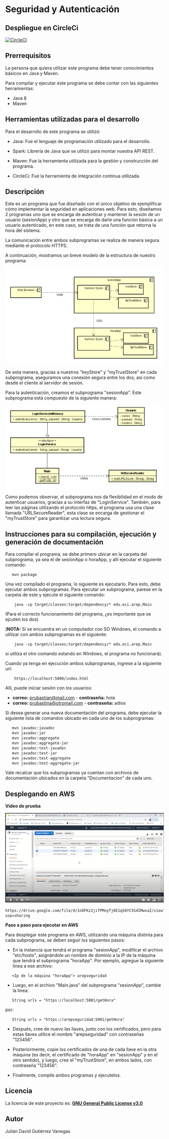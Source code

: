 # Seguridad y Autenticación


## Despliegue en CircleCi

[![CircleCI](https://circleci.com/gh/JulianGutierritos/AREP-LAB2.svg?style=svg)](https://app.circleci.com/pipelines/github/JulianGutierritos/AREP-LAB2)

## Prerrequisitos ##

La persona que quiera utilizar este programa debe tener conocimientos básicos en Java y Maven.

Para compilar y ejecutar este programa se debe contar con las siguientes herramientas: 

- Java 8
- Maven 


## Herramientas utilizadas para el desarrollo ##

Para el desarrollo de este programa se utilizó: 

- Java: Fue el lenguaje de programación utilizado para el desarrollo.

- Spark: Librería de Java que se utilizó para montar nuestra API REST.

- Maven: Fue la herramienta utilizada para la gestión y construcción del programa.

- CircleCi: Fue la herramienta de integración continua utilizada.

## Descripción ## 

Este es un programa que fue diseñado con el único objetivo de ejemplificar cómo implementar la seguridad en aplicaciones web. Para esto, diseñamos 2 programas uno que se encarga de autenticar y mantener la sesión de un usuario (sesionApp) y otro que se encarga de darle una función básica a un usuario autenticado, en este caso, se trata de una función que retorna la hora del sistema.

La comunicación entre ambos subprogramas se realiza de manera segura mediante el protocolo HTTPS. 

A continuación, mostramos un breve modelo de la estructura de nuestro programa: 

![](images/componentes.PNG)

De esta manera, gracias a nuestros "keyStore" y "myTrustStore" en cada subprograma, aseguramos una conexión segura entre los dos, así como desde el cliente al servidor de sesión.

Para la autenticación, creamos el subprograma "sesionApp". Este subprograma está compuesto de la siguiente manera:

![](images/modelo.PNG)

Como podemos observar, el subprograma nos da flexibilidad en el modo de autenticar usuarios, gracias a su interfaz de "LoginService". También, para leer las páginas utilizando el protocolo https, el programa usa una clase llamada "URLSecureReader", esta clase se encarga de gestionar el "myTrustStore" para garantizar una lectura segura.

## Instrucciones para su compilación, ejecución y generación de documentación ##

Para compilar el programa, se debe primero ubicar en la carpeta del subprograma, ya sea el de sesionApp o horaApp, y allí ejecutar el siguiente comando:

```
   mvn package 
```

Una vez compilado el programa, lo siguiente es ejecutarlo. Para esto, debe ejecutar ambos subprogramas. Para ejecutar un subprograma, parese en la carpeta de este y ejecute el siguiente comando:

```
	java -cp target/classes:target/dependency/* edu.eci.arep.Main
```
(Para el correcto funcionamiento del programa, ¿es importante que se ejcuten los dos)

 
(**NOTA:** Si se encuentra en un computador con SO Windows, el comando a utilizar con ambos subprogramas es el siguiente:

```
	java -cp target/classes;target/dependency/* edu.eci.arep.Main
```

si utiliza el otro comando estando en Windows, el programa no funcionará). 

Cuando ya tenga en ejecución ambos subprogramas, ingrese a la siguiente url: 

```
	https://localhost:5000/index.html
```

Allí, puede iniciar sesión con los usuarios: 

- **correo:** prubastian@mail.com - **contraseña:** hola
- **correo:** prubastina@otromail.com - **contraseña:** adios
 

Si desea generar una nueva documentación del programa, debe ejecutar la siguiente lista de comandos ubicado en cada uno de los subprogramas:

```
   mvn javadoc:javadoc
   mvn javadoc:jar
   mvn javadoc:aggregate
   mvn javadoc:aggregate-jar
   mvn javadoc:test-javadoc
   mvn javadoc:test-jar
   mvn javadoc:test-aggregate
   mvn javadoc:test-aggregate-jar
```

Vale recalcar que los subprogramas ya cuentan con archivos de documentación ubicados en la carpeta "Documentacion" de cada uno.

## Desplegando en AWS ## 

**Vídeo de prueba**

[![Video](images/video.PNG)](https://drive.google.com/file/d/1nDFKz2jifPMnyTj6E1qS6YC5S4IMwxaI/view?usp=sharing)

```
https://drive.google.com/file/d/1nDFKz2jifPMnyTj6E1qS6YC5S4IMwxaI/view?usp=sharing
```

**Paso a paso para ejecutar en AWS**

Para desplegar este programa en AWS, utilizando una máquina distinta para cada subprograma, se deben seguir los siguientes pasos: 

- En la instancia que tendrá el programa "sesionApp", modificar el archivo "etc/hosts", asignándole un nombre de dominio a la IP de la máquina que tendrá el subprograma "horaApp". Por ejemplo, agregue la siguiente linea a ese archivo: 

```
   <Ip de la máquina "horaApp"> arepseguridad
```

- Luego, en el archivo "Main.java" del subprograma "sesionApp", cambie la linea: 

```
   String urls = "https://localhost:5001/getHora"
```

por: 

```
   String urls = "https://arepseguridad:5001/getHora"
```

- Después, cree de nuevo las llaves, junto con los certificados, pero para estas llaves utilice el nombre "arepseguridad" con contraseñas "123456".

- Posteriormente, copie los certificados de una de cada llave en la otra máquina (es decir, el certificado de "horaApp" en "sesionApp" y en el otro sentido), y luego, cree el "myTrustStore", en ambos lados, con contraseña "123456". 

- Finalmente, compile ambos programas y ejecutelos.


## Licencia ## 

La licencia de este proyecto es: [**GNU General Public License v3.0**](LICENSE)

## Autor ##

Julián David Gutiérrez Vanegas
